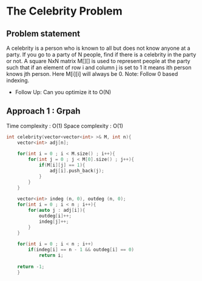 # The Celebrity Problem

## Problem statement

A celebrity is a person who is known to all but does not know anyone at a party. If you go to a party of N people, find if there is a celebrity in the party or not. A square NxN matrix M[][] is used to represent people at the party such that if an element of row i and column j  is set to 1 it means ith person knows jth person. Here M[i][i] will always be 0.
Note: Follow 0 based indexing. 
- Follow Up: Can you optimize it to O(N)

## Approach 1 : Grpah

Time complexity : O(1) 
Space complexity : O(1)

```cpp
int celebrity(vector<vector<int> >& M, int n){
    vector<int> adj[n];
    
    for(int i = 0 ; i < M.size() ; i++){
        for(int j = 0 ; j < M[0].size() ; j++){
            if(M[i][j] == 1){
                adj[i].push_back(j);
            }
        }
    }
    
    vector<int> indeg (n, 0), outdeg (n, 0);
    for(int i = 0 ; i < n ; i++){
        for(auto j : adj[i]){
            outdeg[i]++;
            indeg[j]++;
        }
    }
    
    for(int i = 0 ; i < n ; i++)
        if(indeg[i] == n - 1 && outdeg[i] == 0)
            return i;
            
    return -1;
    }
```